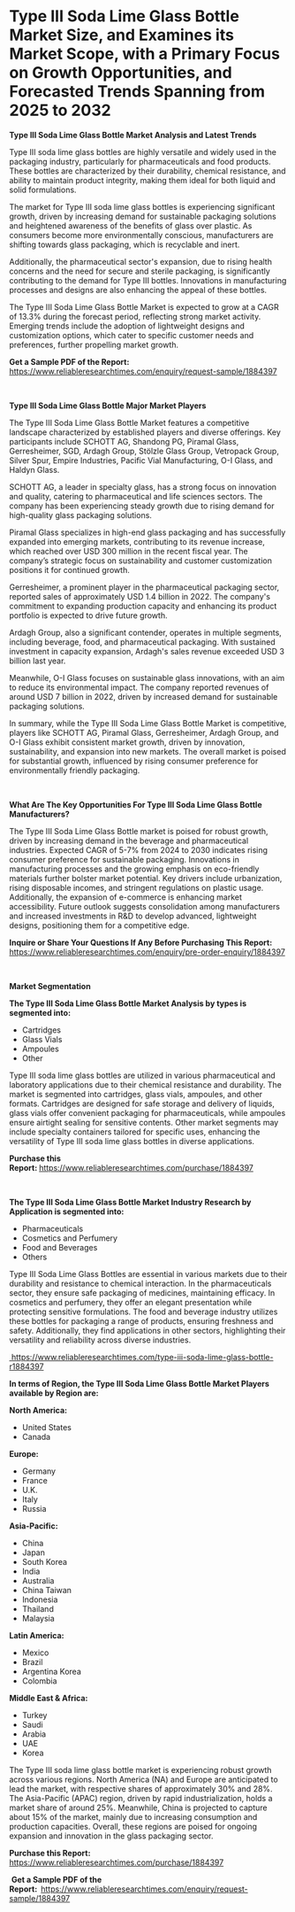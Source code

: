 <p><h1>Type III Soda Lime Glass Bottle Market Size, and Examines its Market Scope, with a Primary Focus on Growth Opportunities, and Forecasted Trends Spanning from 2025 to 2032</h1></p><p><strong>Type III Soda Lime Glass Bottle Market Analysis and Latest Trends</strong></p>
<p><p>Type III soda lime glass bottles are highly versatile and widely used in the packaging industry, particularly for pharmaceuticals and food products. These bottles are characterized by their durability, chemical resistance, and ability to maintain product integrity, making them ideal for both liquid and solid formulations. </p><p>The market for Type III soda lime glass bottles is experiencing significant growth, driven by increasing demand for sustainable packaging solutions and heightened awareness of the benefits of glass over plastic. As consumers become more environmentally conscious, manufacturers are shifting towards glass packaging, which is recyclable and inert. </p><p>Additionally, the pharmaceutical sector's expansion, due to rising health concerns and the need for secure and sterile packaging, is significantly contributing to the demand for Type III bottles. Innovations in manufacturing processes and designs are also enhancing the appeal of these bottles. </p><p>The Type III Soda Lime Glass Bottle Market is expected to grow at a CAGR of 13.3% during the forecast period, reflecting strong market activity. Emerging trends include the adoption of lightweight designs and customization options, which cater to specific customer needs and preferences, further propelling market growth.</p></p>
<p><strong>Get a Sample PDF of the Report:&nbsp;</strong> <a href="https://www.reliableresearchtimes.com/enquiry/request-sample/1884397?utm_campaign=2629&utm_medium=2&utm_source=Github&utm_content=ia&utm_term=14042025&utm_id=type-iii-soda-lime-glass-bottle">https://www.reliableresearchtimes.com/enquiry/request-sample/1884397</a></p>
<p>&nbsp;</p>
<p><strong>Type III Soda Lime Glass Bottle Major Market Players</strong></p>
<p><p>The Type III Soda Lime Glass Bottle Market features a competitive landscape characterized by established players and diverse offerings. Key participants include SCHOTT AG, Shandong PG, Piramal Glass, Gerresheimer, SGD, Ardagh Group, Stölzle Glass Group, Vetropack Group, Silver Spur, Empire Industries, Pacific Vial Manufacturing, O-I Glass, and Haldyn Glass. </p><p>SCHOTT AG, a leader in specialty glass, has a strong focus on innovation and quality, catering to pharmaceutical and life sciences sectors. The company has been experiencing steady growth due to rising demand for high-quality glass packaging solutions.</p><p>Piramal Glass specializes in high-end glass packaging and has successfully expanded into emerging markets, contributing to its revenue increase, which reached over USD 300 million in the recent fiscal year. The company’s strategic focus on sustainability and customer customization positions it for continued growth.</p><p>Gerresheimer, a prominent player in the pharmaceutical packaging sector, reported sales of approximately USD 1.4 billion in 2022. The company's commitment to expanding production capacity and enhancing its product portfolio is expected to drive future growth.</p><p>Ardagh Group, also a significant contender, operates in multiple segments, including beverage, food, and pharmaceutical packaging. With sustained investment in capacity expansion, Ardagh's sales revenue exceeded USD 3 billion last year.</p><p>Meanwhile, O-I Glass focuses on sustainable glass innovations, with an aim to reduce its environmental impact. The company reported revenues of around USD 7 billion in 2022, driven by increased demand for sustainable packaging solutions.</p><p>In summary, while the Type III Soda Lime Glass Bottle Market is competitive, players like SCHOTT AG, Piramal Glass, Gerresheimer, Ardagh Group, and O-I Glass exhibit consistent market growth, driven by innovation, sustainability, and expansion into new markets. The overall market is poised for substantial growth, influenced by rising consumer preference for environmentally friendly packaging.</p></p>
<p>&nbsp;</p>
<p><strong>What Are The Key Opportunities For Type III Soda Lime Glass Bottle Manufacturers?</strong></p>
<p><p>The Type III Soda Lime Glass Bottle market is poised for robust growth, driven by increasing demand in the beverage and pharmaceutical industries. Expected CAGR of 5-7% from 2024 to 2030 indicates rising consumer preference for sustainable packaging. Innovations in manufacturing processes and the growing emphasis on eco-friendly materials further bolster market potential. Key drivers include urbanization, rising disposable incomes, and stringent regulations on plastic usage. Additionally, the expansion of e-commerce is enhancing market accessibility. Future outlook suggests consolidation among manufacturers and increased investments in R&D to develop advanced, lightweight designs, positioning them for a competitive edge.</p></p>
<p><strong>Inquire or Share Your Questions If Any Before Purchasing This Report:</strong> <a href="https://www.reliableresearchtimes.com/enquiry/pre-order-enquiry/1884397?utm_campaign=2629&utm_medium=2&utm_source=Github&utm_content=ia&utm_term=14042025&utm_id=type-iii-soda-lime-glass-bottle">https://www.reliableresearchtimes.com/enquiry/pre-order-enquiry/1884397</a></p>
<p>&nbsp;</p>
<p><strong>Market Segmentation</strong></p>
<p><strong>The Type III Soda Lime Glass Bottle Market Analysis by types is segmented into:</strong></p>
<p><ul><li>Cartridges</li><li>Glass Vials</li><li>Ampoules</li><li>Other</li></ul></p>
<p><p>Type III soda lime glass bottles are utilized in various pharmaceutical and laboratory applications due to their chemical resistance and durability. The market is segmented into cartridges, glass vials, ampoules, and other formats. Cartridges are designed for safe storage and delivery of liquids, glass vials offer convenient packaging for pharmaceuticals, while ampoules ensure airtight sealing for sensitive contents. Other market segments may include specialty containers tailored for specific uses, enhancing the versatility of Type III soda lime glass bottles in diverse applications.</p></p>
<p><strong>Purchase this Report:&nbsp;</strong><a href="https://www.reliableresearchtimes.com/purchase/1884397?utm_campaign=2629&utm_medium=2&utm_source=Github&utm_content=ia&utm_term=14042025&utm_id=type-iii-soda-lime-glass-bottle">https://www.reliableresearchtimes.com/purchase/1884397</a></p>
<p>&nbsp;</p>
<p><strong>The Type III Soda Lime Glass Bottle Market Industry Research by Application is segmented into:</strong></p>
<p><ul><li>Pharmaceuticals</li><li>Cosmetics and Perfumery</li><li>Food and Beverages</li><li>Others</li></ul></p>
<p><p>Type III Soda Lime Glass Bottles are essential in various markets due to their durability and resistance to chemical interaction. In the pharmaceuticals sector, they ensure safe packaging of medicines, maintaining efficacy. In cosmetics and perfumery, they offer an elegant presentation while protecting sensitive formulations. The food and beverage industry utilizes these bottles for packaging a range of products, ensuring freshness and safety. Additionally, they find applications in other sectors, highlighting their versatility and reliability across diverse industries.</p></p>
<p><a href="https://www.reliableresearchtimes.com/type-iii-soda-lime-glass-bottle-r1884397?utm_campaign=2629&utm_medium=2&utm_source=Github&utm_content=ia&utm_term=14042025&utm_id=type-iii-soda-lime-glass-bottle">&nbsp;https://www.reliableresearchtimes.com/type-iii-soda-lime-glass-bottle-r1884397</a></p>
<p><strong>In terms of Region, the Type III Soda Lime Glass Bottle Market Players available by Region are:</strong></p>
<p>
    <p> <strong> North America: </strong>
        <ul>
            <li>United States</li>
            <li>Canada</li>
        </ul>
        </p> 
    <p> <strong> Europe: </strong>
        <ul>
            <li>Germany</li>
            <li>France</li>
            <li>U.K.</li>
            <li>Italy</li>
            <li>Russia</li>
        </ul>
        </p> 
    <p> <strong> Asia-Pacific: </strong>
        <ul>
            <li>China</li>
            <li>Japan</li>
            <li>South Korea</li>
            <li>India</li>
            <li>Australia</li>
            <li>China Taiwan</li>
            <li>Indonesia</li>
            <li>Thailand</li>
            <li>Malaysia</li>
        </ul>
        </p> 
    <p> <strong> Latin America: </strong>
        <ul>
            <li>Mexico</li>
            <li>Brazil</li>
            <li>Argentina Korea</li>
            <li>Colombia</li>
        </ul>
        </p> 
    <p> <strong> Middle East & Africa: </strong>
        <ul>
            <li>Turkey</li>
            <li>Saudi</li>
            <li>Arabia</li>
            <li>UAE</li>
            <li>Korea</li>
        </ul>
    </p>
    </p>
<p><p>The Type III soda lime glass bottle market is experiencing robust growth across various regions. North America (NA) and Europe are anticipated to lead the market, with respective shares of approximately 30% and 28%. The Asia-Pacific (APAC) region, driven by rapid industrialization, holds a market share of around 25%. Meanwhile, China is projected to capture about 15% of the market, mainly due to increasing consumption and production capacities. Overall, these regions are poised for ongoing expansion and innovation in the glass packaging sector.</p></p>
<p><strong>Purchase this Report: </strong><a href="https://www.reliableresearchtimes.com/purchase/1884397?utm_campaign=2629&utm_medium=2&utm_source=Github&utm_content=ia&utm_term=14042025&utm_id=type-iii-soda-lime-glass-bottle">https://www.reliableresearchtimes.com/purchase/1884397</a></p>
<p>&nbsp;<strong>Get a Sample PDF of the Report:&nbsp;&nbsp;</strong><a href="https://www.reliableresearchtimes.com/enquiry/request-sample/1884397?utm_campaign=2629&utm_medium=2&utm_source=Github&utm_content=ia&utm_term=14042025&utm_id=type-iii-soda-lime-glass-bottle">https://www.reliableresearchtimes.com/enquiry/request-sample/1884397</a></p>
<p><strong></strong></p>
<p><p></p><p></p><p></p></p>